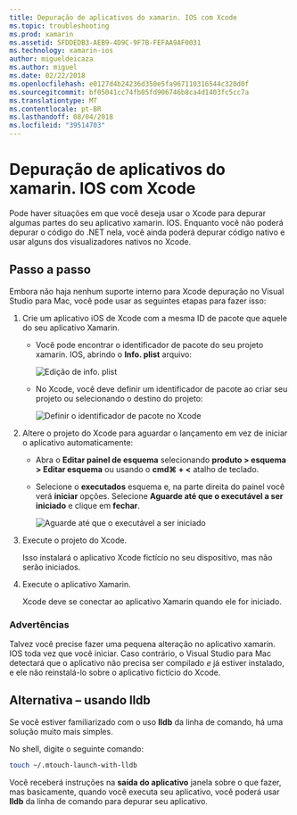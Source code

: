 ```yaml
---
title: Depuração de aplicativos do xamarin. IOS com Xcode
ms.topic: troubleshooting
ms.prod: xamarin
ms.assetid: 5FDDEDB3-AEB9-4D9C-9F7B-FEFAA9AF0031
ms.technology: xamarin-ios
author: migueldeicaza
ms.author: miguel
ms.date: 02/22/2018
ms.openlocfilehash: e0127d4b24236d350e5fa967110316544c320d0f
ms.sourcegitcommit: bf05041cc74fb05fd906746b8ca4d1403fc5cc7a
ms.translationtype: MT
ms.contentlocale: pt-BR
ms.lasthandoff: 08/04/2018
ms.locfileid: "39514703"
---
```

# <a name="debugging-xamarinios-apps-with-xcode"></a>Depuração de aplicativos do xamarin. IOS com Xcode

Pode haver situações em que você deseja usar o Xcode para depurar algumas partes do seu aplicativo xamarin. IOS. Enquanto você não poderá depurar o código do .NET nela, você ainda poderá depurar código nativo e usar alguns dos visualizadores nativos no Xcode.

## <a name="walkthrough"></a>Passo a passo

Embora não haja nenhum suporte interno para Xcode depuração no Visual Studio para Mac, você pode usar as seguintes etapas para fazer isso:

1. Crie um aplicativo iOS de Xcode com a mesma ID de pacote que aquele do seu aplicativo Xamarin.
   
    - Você pode encontrar o identificador de pacote do seu projeto xamarin. IOS, abrindo o **Info. plist** arquivo:

        ![Edição de info. plist](debugging-with-xcode-images/vsmac-infoplist.png "edição Info.list")

    - No Xcode, você deve definir um identificador de pacote ao criar seu projeto ou selecionando o destino do projeto:

        ![Definir o identificador de pacote no Xcode](debugging-with-xcode-images/xcode-bundle.png "definindo o identificador de pacote no Xcode")

2. Altere o projeto do Xcode para aguardar o lançamento em vez de iniciar o aplicativo automaticamente:

    - Abra o **Editar painel de esquema** selecionando **produto > esquema > Editar esquema** ou usando o **cmd⌘ + <** atalho de teclado.

    - Selecione o **executados** esquema e, na parte direita do painel você verá **iniciar** opções. Selecione **Aguarde até que o executável a ser iniciado** e clique em **fechar**.

        ![Aguarde até que o executável a ser iniciado](debugging-with-xcode-images/xcode-schemes.png "Aguarde o executável a ser iniciado")

3. Execute o projeto do Xcode.

    Isso instalará o aplicativo Xcode fictício no seu dispositivo, mas não serão iniciados.

4. Execute o aplicativo Xamarin.

    Xcode deve se conectar ao aplicativo Xamarin quando ele for iniciado.

### <a name="caveats"></a>Advertências

Talvez você precise fazer uma pequena alteração no aplicativo xamarin. IOS toda vez que você iniciar. Caso contrário, o Visual Studio para Mac detectará que o aplicativo não precisa ser compilado *e* já estiver instalado, e ele não reinstalá-lo sobre o aplicativo fictício do Xcode.

## <a name="alternative---using-lldb"></a>Alternativa – usando lldb

Se você estiver familiarizado com o uso **lldb** da linha de comando, há uma solução muito mais simples.

No shell, digite o seguinte comando:

```bash
touch ~/.mtouch-launch-with-lldb
```

Você receberá instruções na **saída do aplicativo** janela sobre o que fazer, mas basicamente, quando você executa seu aplicativo, você poderá usar **lldb** da linha de comando para depurar seu aplicativo.
